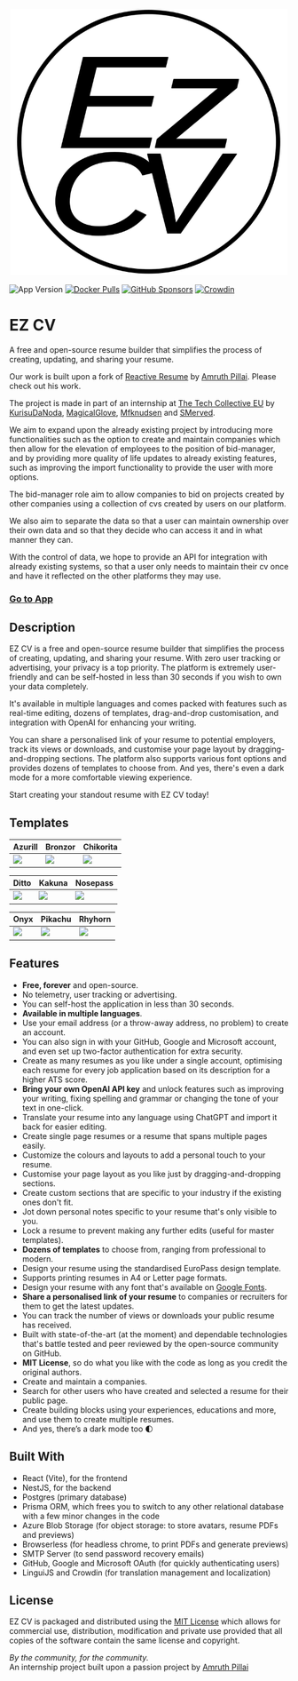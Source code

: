 <div style="text-align: center;">
  <img src ="apps/client/public/logo/light.svg" width="500" alt="EzCV">
</div>

![App Version](https://img.shields.io/github/package-json/version/The-Elite-Task-Force/EZ-CV?label=version)
[![Docker Pulls](https://img.shields.io/docker/pulls/mfknudsen/ez-cv)](https://hub.docker.com/repository/docker/mfknudsen/ez-cv)
[![GitHub Sponsors](https://img.shields.io/github/sponsors/The-Elite-Task-Force)](https://github.com/sponsors/The-Elite-Task-Force)
[![Crowdin](https://badges.crowdin.net/reactive-resume/localized.svg)](https://crowdin.com/project/reactive-resume)

# EZ CV

A free and open-source resume builder that simplifies the process of creating, updating, and sharing your resume.

Our work is built upon a fork of [Reactive Resume](https://github.com/AmruthPillai/Reactive-Resume) by [Amruth Pillai](https://www.amruthpillai.com/). Please check out his work.

The project is made in part of an internship at [The Tech Collective EU](https://github.com/thetechcollective) by
[KurisuDaNoda](https://github.com/KurisuDaNoda),
[MagicalGlove](https://github.com/MagicalGlove),
[Mfknudsen](https://github.com/Mfknudsen) and
[SMerved](https://github.com/SMerved).

We aim to expand upon the already existing project by introducing more functionalities such as the option to create and maintain companies which then allow for the elevation of employees to the position of bid-manager,
and by providing more quality of life updates to already existing features, such as improving the import functionality to provide the user with more options.

The bid-manager role aim to allow companies to bid on projects created by other companies using a collection of cvs created by users on our platform.

We also aim to separate the data so that a user can maintain ownership over their own data and so that they decide who can access it and in what manner they can.

With the control of data, we hope to provide an API for integration with already existing systems, so that a user only needs to maintain their cv once and have it reflected on the other platforms they may use.

### [Go to App](https://dev.ezcv.thetechcollective.dev/)

## Description

EZ CV is a free and open-source resume builder that simplifies the process of creating, updating, and sharing your resume. With zero user tracking or advertising, your privacy is a top priority. The platform is extremely user-friendly and can be self-hosted in less than 30 seconds if you wish to own your data completely.

It's available in multiple languages and comes packed with features such as real-time editing, dozens of templates, drag-and-drop customisation, and integration with OpenAI for enhancing your writing.

You can share a personalised link of your resume to potential employers, track its views or downloads, and customise your page layout by dragging-and-dropping sections. The platform also supports various font options and provides dozens of templates to choose from. And yes, there's even a dark mode for a more comfortable viewing experience.

Start creating your standout resume with EZ CV today!

## Templates

| Azurill                                                      | Bronzor                                                     | Chikorita                                                   |
|--------------------------------------------------------------|-------------------------------------------------------------|-------------------------------------------------------------|
| <img src="https://i.imgur.com/jKgo04C.jpeg" width="200px" /> | <img src="https://i.imgur.com/DFNQZP2.jpg" width="200px" /> | <img src="https://i.imgur.com/Dwv8Y7f.jpg" width="200px" /> |

| Ditto                                                       | Kakuna                                                      | Nosepass                                                    |
|-------------------------------------------------------------|-------------------------------------------------------------|-------------------------------------------------------------|
| <img src="https://i.imgur.com/6c5lASL.jpg" width="200px" /> | <img src="https://i.imgur.com/268ML3t.jpg" width="200px" /> | <img src="https://i.imgur.com/npRLsPS.jpg" width="200px" /> |

| Onyx                                                        | Pikachu                                                     | Rhyhorn                                                     |
|-------------------------------------------------------------|-------------------------------------------------------------|-------------------------------------------------------------|
| <img src="https://i.imgur.com/cxplXOW.jpg" width="200px" /> | <img src="https://i.imgur.com/Y9f7qsh.jpg" width="200px" /> | <img src="https://i.imgur.com/h4kQxy2.jpg" width="200px" /> |

## Features

- **Free, forever** and open-source.
- No telemetry, user tracking or advertising.
- You can self-host the application in less than 30 seconds.
- **Available in multiple languages**.
- Use your email address (or a throw-away address, no problem) to create an account.
- You can also sign in with your GitHub, Google and Microsoft account, and even set up two-factor authentication for extra security.
- Create as many resumes as you like under a single account, optimising each resume for every job application based on its description for a higher ATS score.
- **Bring your own OpenAI API key** and unlock features such as improving your writing, fixing spelling and grammar or changing the tone of your text in one-click.
- Translate your resume into any language using ChatGPT and import it back for easier editing.
- Create single page resumes or a resume that spans multiple pages easily.
- Customize the colours and layouts to add a personal touch to your resume.
- Customise your page layout as you like just by dragging-and-dropping sections.
- Create custom sections that are specific to your industry if the existing ones don't fit.
- Jot down personal notes specific to your resume that's only visible to you.
- Lock a resume to prevent making any further edits (useful for master templates).
- **Dozens of templates** to choose from, ranging from professional to modern.
- Design your resume using the standardised EuroPass design template.
- Supports printing resumes in A4 or Letter page formats.
- Design your resume with any font that's available on [Google Fonts](https://fonts.google.com/).
- **Share a personalised link of your resume** to companies or recruiters for them to get the latest updates.
- You can track the number of views or downloads your public resume has received.
- Built with state-of-the-art (at the moment) and dependable technologies that's battle tested and peer reviewed by the open-source community on GitHub.
- **MIT License**, so do what you like with the code as long as you credit the original authors.
- Create and maintain a companies.
- Search for other users who have created and selected a resume for their public page.
- Create building blocks using your experiences, educations and more, and use them to create multiple resumes.
- And yes, there’s a dark mode too 🌓

## Built With

- React (Vite), for the frontend
- NestJS, for the backend
- Postgres (primary database)
- Prisma ORM, which frees you to switch to any other relational database with a few minor changes in the code
- Azure Blob Storage (for object storage: to store avatars, resume PDFs and previews)
- Browserless (for headless chrome, to print PDFs and generate previews)
- SMTP Server (to send password recovery emails)
- GitHub, Google and Microsoft OAuth (for quickly authenticating users)
- LinguiJS and Crowdin (for translation management and localization)

## License

EZ CV is packaged and distributed using the [MIT License](/LICENSE.md) which allows for commercial use, distribution, modification and private use provided that all copies of the software contain the same license and copyright.

_By the community, for the community._  
An internship project built upon a passion project by [Amruth Pillai](https://www.amruthpillai.com/)
